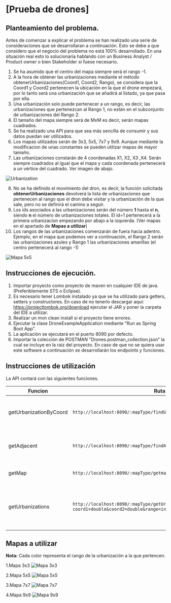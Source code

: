 # [Prueba de drones]

## Planteamiento del problema.
Antes de comenzar a explicar el problema se han realizado una serie de consideraciones que se desarrollaran a continuación. Esto se debe a que considero que el negocio del problema no está 100% desarrollado. En una situación real esto lo solucionaria hablando con un Business Analyst / Product owner o bien Stakeholder si fuese necesario.

1. Se ha asumido que el centro del mapa siempre será el rango -1.
2. A la hora de obtener las urbanizaciones mediante el método obtenerUrbanizaciones(Coord1, Coord2, Rango), se considera que la Coord1 y Coord2 pertenecen la ubicación en la que el drone empezará, por lo tanto será una urbanización que se añadirá al listado, ya que pasa por ella.
3. Una urbanización solo puede pertenecer a un rango, es decir, las urbanizaciones que pertenezcan al Rango 1, no están en el subconjunto de urbanizaciones del Rango 2.
4. El tamaño del mapa siempre será de MxM es decir, serán mapas cuadrados.
5. Se ha realizado una API para que sea más sencilla de consumir y sus datos puedan ser utilizados.
6. Los mapas utilizados serán de 3x3, 5x5, 7x7 y 9x9. Aunque mediante la modificacion de unas constantes se pueden utilizar mapas de mayor tamaño.
7. Las urbanizaciones constarán de 4 coordenadas X1, X2, X3 ,X4. Serán siempre cuadrados al igual que el mapa y cada coordenada pertenecerá a un vértice del cuadrado. Ver imagen de abajo.
  
![Urbanization](https://img.imgur.com/8aIHuSA.png)

8. No se ha definido el movimiento del dron, es decir, la función solicitada **obtenerUrbanizaciones** devolverá la lista de urbanizaciones que pertenecen al rango que el dron debe visitar y la urbanización de la que sale, pero no se definirá el camino a seguir.
9. Los ids asociados a las urbanizaciones serán del número **1** hasta el **n**, siendo **n** el número de urbanizaciones totales. El id=1 pertenecerá a la primera urbanizacion empezando por abajo a la izquierda. (Ver mapas en el apartado de **Mapas a utilizar**)
10. Los rangos de las urbanizaciones comenzarán de fuera hacia adentro. Ejemplo, en el mapa que podemos ver a continuación, el Rango 2 serán las urbanizaciones azules y Rango 1 las urbanizaciones amarillas (el centro pertenecerá al rango -1)

![Mapa 5x5](https://i.imgur.com/VTzHihD.png)




## Instrucciones de ejecución.

1. Importar proyecto como proyecto de maven en cualquier IDE de java. (Preferiblemente STS o Eclipse).
2. Es necesario tener Lombok instalado ya que se ha utilizado para getters, setters y constructores. En caso de no tenerlo descargar aquí: https://projectlombok.org/download ejecutar el JAR y poner la carpeta del IDE a utilizar.
3. Realizar un mvn clean install si el proyecto tiene errores. 
4. Ejecutar la clase DroneExampleApplication mediante "Run as Spring Boot App". 
5. La aplicación se ejecutará en el puerto 8090 por defecto.
6. Importar la colección de POSTMAN "Drones.postman_collection.json" la cual se incluye en la raiz del proyecto. En caso de que no se quiera usar este software a continuación se desarrollarán los endpoints y funciones.

## Instrucciones de utilización

La API contará con las siguientes funciones.

|Funcion| Ruta | Tipo |Parametros | Descripción | Ejemplo | 
|---|---|---|---|---|---|
| getUrbanizationByCoord | `http://localhost:8090/:mapType/findUrb/?coord1=double&coord2=double`| `GET` |String mapType, Double coord1, Double coord2|La función se corresponde a la solicitada 	**"obtenerIdentificadorUrbanización"**. Devolverá una urbanización perteneciente a esas coordenadas| `http://localhost:8090/7x7/findUrb/?coord1=121.1&coord2=421.13` |
| getAdjacent |`http://localhost:8090/:mapType/findAdjacent/:idUrbanization/:action`| `GET` |int idUrbanization, String action|La función se corresponde a la solicitada **"obtenerAdyacente"**. Devolverá la urbanización adyacente en la dirección indicada. [up down right left]| `http://localhost:8090/7x7/findAdjacent/4/right` |
| getMap |`http://localhost:8090/:mapType/getmap`| `GET` |String mapType|Esta función devolverá las urbanizaciones del mapa con sus coordenadas.| `http://localhost:8090/7x7/getmap` |
| getUrbanizations |`http://localhost:8090/:mapType/getUrbanizations/?coord1=double&coord2=double&range=int`| `GET` |String mapType, Double coord1, Double coord2, int range|La función se corresponde a la solicitada 	**"obtenerUrbanizaciones"**. Devolverá la lista de urbanizaciones que el dron tiene que visitar y el lugar desde el cual saldrá.| `http://localhost:8090/7x7/geturbanizations/?coord1=121.1&coord2=121.13&range=2` |

## Mapas a utilizar

**Nota:** Cada color representa el rango de la urbanización a la que pertencen. 

1.Mapa 3x3
![Mapa 3x3](https://i.imgur.com/0lVo9Wf.png)
  
2.Mapa 5x5
![Mapa 5x5](https://i.imgur.com/VTzHihD.png)
  
3.Mapa 7x7
![Mapa 7x7](https://i.imgur.com/fZWsWhp.png)
  
4.Mapa 9x9
![Mapa 9x9](https://i.imgur.com/NnYijLp.png)


